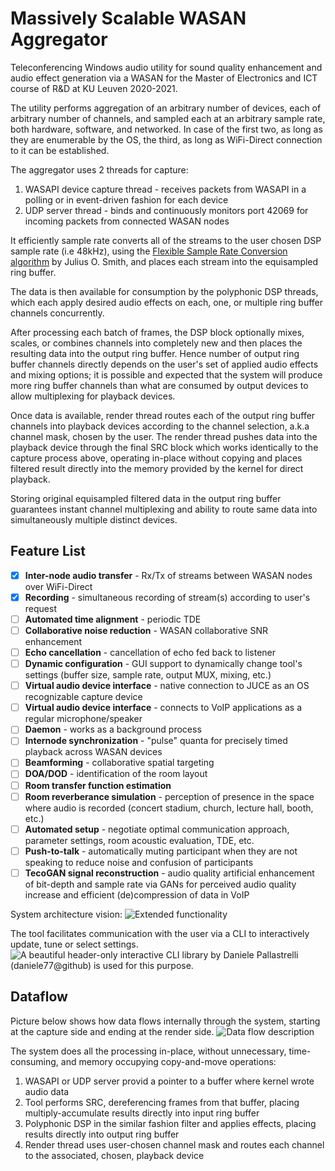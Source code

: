 # Massively Scalable WASAN Aggregator
Teleconferencing Windows audio utility for sound quality enhancement and audio effect generation via a WASAN
for the Master of Electronics and ICT course of R&D at KU Leuven 2020-2021.

The utility performs aggregation of an arbitrary number of devices, each of arbitrary number of channels, and sampled each at an 
arbitrary sample rate, both hardware, software, and networked. In case of the first two, as long as they are enumerable by the OS, 
the third, as long as WiFi-Direct connection to it can be established.

The aggregator uses 2 threads for capture:
1. WASAPI device capture thread - receives packets from WASAPI in a polling or in event-driven fashion for each device
1. UDP server thread - binds and continuously monitors port 42069 for incoming packets from connected WASAN nodes

It efficiently sample rate converts all of the streams to the user chosen DSP sample rate (i.e 48kHz), using the 
[Flexible Sample Rate Conversion algorithm](https://ccrma.stanford.edu/~jos/resample/) by Julius O. Smith, and places each stream
into the equisampled ring buffer.

The data is then available for consumption by the polyphonic DSP threads, which each apply desired
audio effects on each, one, or multiple ring buffer channels concurrently. 

After processing each batch of frames, the DSP block optionally mixes, scales, or combines channels into completely new
and then places the resulting data into the output ring buffer. Hence number of output ring buffer channels directly depends
on the user's set of applied audio effects and mixing options; it is possible and expected that the system will produce
more ring buffer channels than what are consumed by output devices to allow multiplexing for playback devices.

Once data is available, render thread routes each of the output ring buffer channels into playback devices according to the
channel selection, a.k.a channel mask, chosen by the user. The render thread pushes data into the playback device through the final
SRC block which works identically to the capture process above, operating in-place without copying and places filtered result directly
into the memory provided by the kernel for direct playback.

Storing original equisampled filtered data in the output ring buffer guarantees instant channel multiplexing and ability to route
same data into simultaneously multiple distinct devices.

## Feature List
- [X] **Inter-node audio transfer** - Rx/Tx of streams between WASAN nodes over WiFi-Direct
- [X] **Recording** - simultaneous recording of stream(s) according to user's request
- [ ] **Automated time alignment** - periodic TDE
- [ ] **Collaborative noise reduction** - WASAN collaborative SNR enhancement
- [ ] **Echo cancellation** - cancellation of echo fed back to listener
- [ ] **Dynamic configuration** - GUI support to dynamically change tool's settings (buffer size, sample rate, output MUX, mixing, etc.)
- [ ] **Virtual audio device interface** - native connection to JUCE as an OS recognizable capture device
- [ ] **Virtual audio device interface** - connects to VoIP applications as a regular microphone/speaker
- [ ] **Daemon** - works as a background process
- [ ] **Internode synchronization** - "pulse" quanta for precisely timed playback across WASAN devices
- [ ] **Beamforming** - collaborative spatial targeting
- [ ] **DOA/DOD** - identification of the room layout
- [ ] **Room transfer function estimation**
- [ ] **Room reverberance simulation** - perception of presence in the space where audio is recorded (concert stadium, church, lecture hall, booth, etc.)
- [ ] **Automated setup** - negotiate optimal communication approach, parameter settings, room acoustic evaluation, TDE, etc.
- [ ] **Push-to-talk** - automatically muting participant when they are not speaking to reduce noise and confusion of participants
- [ ] **TecoGAN signal reconstruction** - audio quality artificial enhancement of bit-depth and sample rate via GANs
for perceived audio quality increase and efficient (de)compression of data in VoIP

System architecture vision:
![Extended functionality](https://github.com/maximyudayev/MeshNetSound/blob/main/images/Presentation%20-%20Current%20Aggregator%20Functionality.png)

The tool facilitates communication with the user via a CLI to interactively update, tune or select settings. 
![A beautiful header-only interactive CLI library](https://github.com/daniele77/cli) by Daniele Pallastrelli (daniele77@github)
is used for this purpose.

## Dataflow
Picture below shows how data flows internally through the system, starting at the capture side and ending at the render side.
![Data flow description](https://github.com/maximyudayev/MeshNetSound/blob/main/images/Data%20Flow%20Description.png)

The system does all the processing in-place, without unnecessary, time-consuming, and memory occupying copy-and-move operations:
1. WASAPI or UDP server provid a pointer to a buffer where kernel wrote audio data
1. Tool performs SRC, dereferencing frames from that buffer, placing multiply-accumulate results directly into input ring buffer
1. Polyphonic DSP in the similar fashion filter and applies effects, placing results directly into output ring buffer
1. Render thread uses user-chosen channel mask and routes each channel to the associated, chosen, playback device
